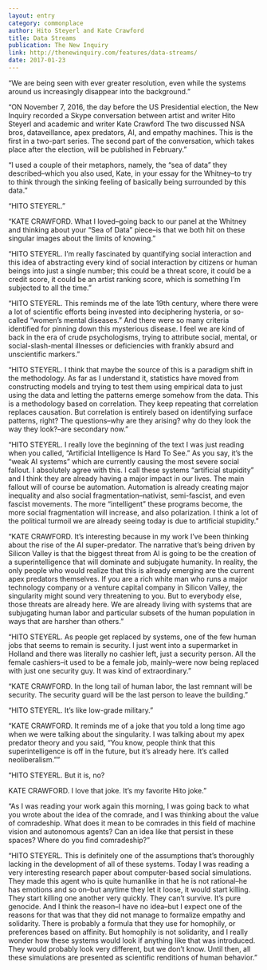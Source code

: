 ```yaml
---
layout: entry
category: commonplace
author: Hito Steyerl and Kate Crawford
title: Data Streams
publication: The New Inquiry
link: http://thenewinquiry.com/features/data-streams/
date: 2017-01-23
---
```


“We are being seen with ever greater resolution, even while the systems around us increasingly disappear into the background.”

“ON November 7, 2016, the day before the US Presidential election, the New Inquiry recorded a Skype conversation between artist and writer Hito Steyerl and academic and writer Kate Crawford The two discussed NSA bros, dataveillance, apex predators, AI, and empathy machines. This is the first in a two-part series. The second part of the conversation, which takes place after the election, will be published in February.”

“I used a couple of their metaphors, namely, the “sea of data” they described–which you also used, Kate, in your essay for the Whitney–to try to think through the sinking feeling of basically being surrounded by this data.”

“HITO STEYERL.”

“KATE CRAWFORD. What I loved–going back to our panel at the Whitney and thinking about your “Sea of Data” piece–is that we both hit on these singular images about the limits of knowing.”

“HITO STEYERL. I’m really fascinated by quantifying social interaction and this idea of abstracting every kind of social interaction by citizens or human beings into just a single number; this could be a threat score, it could be a credit score, it could be an artist ranking score, which is something I’m subjected to all the time.”

“HITO STEYERL. This reminds me of the late 19th century, where there were a lot of scientific efforts being invested into deciphering hysteria, or so-called “women’s mental diseases.” And there were so many criteria identified for pinning down this mysterious disease. I feel we are kind of back in the era of crude psychologisms, trying to attribute social, mental, or social-slash-mental illnesses or deficiencies with frankly absurd and unscientific markers.”

“HITO STEYERL. I think that maybe the source of this is a paradigm shift in the methodology. As far as I understand it, statistics have moved from constructing models and trying to test them using empirical data to just using the data and letting the patterns emerge somehow from the data. This is a methodology based on correlation. They keep repeating that correlation replaces causation. But correlation is entirely based on identifying surface patterns, right? The questions–why are they arising? why do they look the way they look?–are secondary now.”

“HITO STEYERL. I really love the beginning of the text I was just reading when you called, “Artificial Intelligence Is Hard To See.” As you say, it’s the “weak AI systems” which are currently causing the most severe social fallout. I absolutely agree with this. I call these systems “artificial stupidity” and I think they are already having a major impact in our lives. The main fallout will of course be automation. Automation is already creating major inequality and also social fragmentation–nativist, semi-fascist, and even fascist movements. The more “intelligent” these programs become, the more social fragmentation will increase, and also polarization. I think a lot of the political turmoil we are already seeing today is due to artificial stupidity.”

“KATE CRAWFORD. It’s interesting because in my work I’ve been thinking about the rise of the AI super-predator. The narrative that’s being driven by Silicon Valley is that the biggest threat from AI is going to be the creation of a superintelligence that will dominate and subjugate humanity. In reality, the only people who would realize that this is already emerging are the current apex predators themselves. If you are a rich white man who runs a major technology company or a venture capital company in Silicon Valley, the singularity might sound very threatening to you. But to everybody else, those threats are already here. We are already living with systems that are subjugating human labor and particular subsets of the human population in ways that are harsher than others.”

“HITO STEYERL. As people get replaced by systems, one of the few human jobs that seems to remain is security. I just went into a supermarket in Holland and there was literally no cashier left, just a security person. All the female cashiers–it used to be a female job, mainly–were now being replaced with just one security guy. It was kind of extraordinary.”

“KATE CRAWFORD. In the long tail of human labor, the last remnant will be security. The security guard will be the last person to leave the building.”

“HITO STEYERL. It’s like low-grade military.”

“KATE CRAWFORD. It reminds me of a joke that you told a long time ago when we were talking about the singularity. I was talking about my apex predator theory and you said, “You know, people think that this superintelligence is off in the future, but it’s already here. It’s called neoliberalism.””

“HITO STEYERL. But it is, no?

KATE CRAWFORD. I love that joke. It’s my favorite Hito joke.”

“As I was reading your work again this morning, I was going back to what you wrote about the idea of the comrade, and I was thinking about the value of comradeship. What does it mean to be comrades in this field of machine vision and autonomous agents? Can an idea like that persist in these spaces? Where do you find comradeship?”

“HITO STEYERL. This is definitely one of the assumptions that’s thoroughly lacking in the development of all of these systems. Today I was reading a very interesting research paper about computer-based social simulations. They made this agent who is quite humanlike in that he is not rational–he has emotions and so on–but anytime they let it loose, it would start killing. They start killing one another very quickly. They can’t survive. It’s pure genocide. And I think the reason–I have no idea–but I expect one of the reasons for that was that they did not manage to formalize empathy and solidarity. There is probably a formula that they use for homophily, or preferences based on affinity. But homophily is not solidarity, and I really wonder how these systems would look if anything like that was introduced. They would probably look very different, but we don’t know. Until then, all these simulations are presented as scientific renditions of human behavior.”

